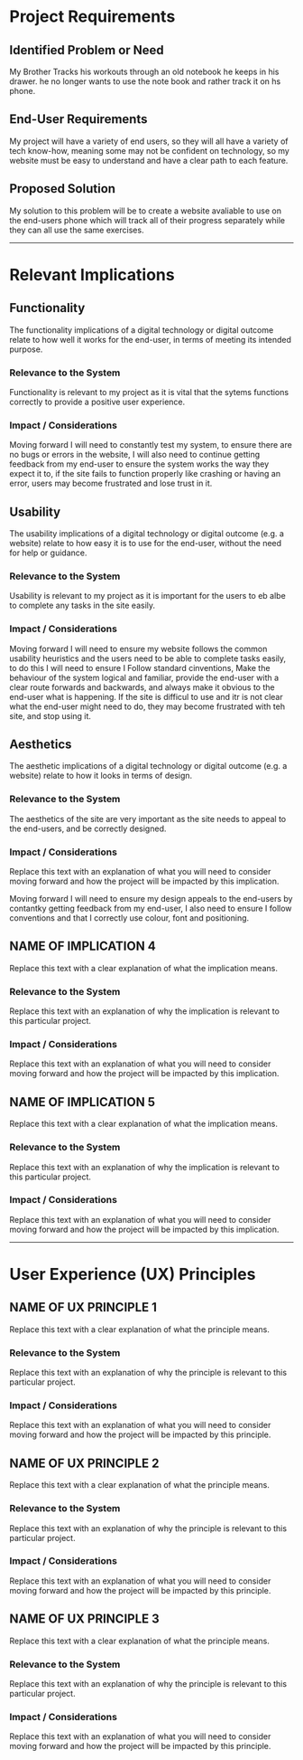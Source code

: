 # Project Requirements

## Identified Problem or Need

My Brother Tracks his workouts through an old notebook he keeps in his drawer. he no longer wants to use the note book and rather track it on hs phone.


## End-User Requirements

My project will have a variety of end users, so they will all have a variety of tech know-how, meaning some may not be confident on technology, so my website must be easy to understand and have a clear path to each feature.


## Proposed Solution

My solution to this problem will be to create a website avaliable to use on the end-users phone which will track all of their progress separately while they can all use the same exercises.


---

# Relevant Implications

## Functionality

The functionality implications of a digital technology or digital outcome relate to how well it works for the end-user, in terms of meeting its intended purpose.

### Relevance to the System

Functionality is relevant to my project as it is vital that the sytems functions correctly to provide a positive user experience.

### Impact / Considerations

Moving forward I will need to constantly test my system, to ensure there are no bugs or errors in the website, I will also need to continue getting feedback from my end-user to ensure the system works the way they expect it to, if the site fails to function properly like crashing or having an error, users may become frustrated and lose trust in it.




## Usability

The usability implications of a digital technology or digital outcome (e.g. a website) relate to how easy it is to use for the end-user, without the need for help or guidance.

### Relevance to the System

Usability is relevant to my project as it is important for the users to eb albe to complete any tasks in the site easily.

### Impact / Considerations

Moving forward I will need to ensure my website follows the common usability heuristics and the users need to be able to complete tasks easily, to do this I will need to ensure I Follow standard cinventions, Make the behaviour of the system logical and familiar, provide the end-user with a clear route forwards and backwards, and always make it obvious to the end-user what is happening. If the site is difficul to use and itr is not clear what the end-user might need to do, they may become frustrated with teh site, and stop using it.



## Aesthetics

The aesthetic implications of a digital technology or digital outcome (e.g. a website) relate to how it looks in terms of design.

### Relevance to the System

The aesthetics of the site are very important as the site needs to appeal to the end-users, and be correctly designed.

### Impact / Considerations

Replace this text with an explanation of what you will need to consider moving forward and how the project will be impacted by this implication.

Moving forward I will need to ensure my design appeals to the end-users by contantky getting feedback from my end-user, I also need to ensure I follow conventions and that I correctly use colour, font and positioning.



## NAME OF IMPLICATION 4

Replace this text with a clear explanation of what the implication means.

### Relevance to the System

Replace this text with an explanation of why the implication is relevant to this particular project.

### Impact / Considerations

Replace this text with an explanation of what you will need to consider moving forward and how the project will be impacted by this implication.



## NAME OF IMPLICATION 5

Replace this text with a clear explanation of what the implication means.

### Relevance to the System

Replace this text with an explanation of why the implication is relevant to this particular project.

### Impact / Considerations

Replace this text with an explanation of what you will need to consider moving forward and how the project will be impacted by this implication.


---

# User Experience (UX) Principles

## NAME OF UX PRINCIPLE 1

Replace this text with a clear explanation of what the principle means.

### Relevance to the System

Replace this text with an explanation of why the principle is relevant to this particular project.

### Impact / Considerations

Replace this text with an explanation of what you will need to consider moving forward and how the project will be impacted by this principle.


## NAME OF UX PRINCIPLE 2

Replace this text with a clear explanation of what the principle means.

### Relevance to the System

Replace this text with an explanation of why the principle is relevant to this particular project.

### Impact / Considerations

Replace this text with an explanation of what you will need to consider moving forward and how the project will be impacted by this principle.


## NAME OF UX PRINCIPLE 3

Replace this text with a clear explanation of what the principle means.

### Relevance to the System

Replace this text with an explanation of why the principle is relevant to this particular project.

### Impact / Considerations

Replace this text with an explanation of what you will need to consider moving forward and how the project will be impacted by this principle.

